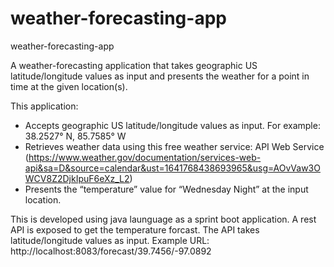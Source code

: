 # weather-forecasting-app
weather-forecasting-app

A weather-forecasting application that takes geographic US latitude/longitude values as input and presents the weather for a point in time at the given location(s).

This application:
- Accepts geographic US latitude/longitude values as input.
  For example: 38.2527° N, 85.7585° W
- Retrieves weather data using this free weather service: API Web Service 
  (https://www.weather.gov/documentation/services-web-api&sa=D&source=calendar&ust=1641768438693965&usg=AOvVaw3OWCV8Z2DjkIpuF6eXz_L2)
- Presents the “temperature” value for “Wednesday Night” at the input location.

This is developed using java launguage as a sprint boot application. A rest API is exposed to get the temperature forcast. The API takes latitude/longitude values as input.
Example URL: http://localhost:8083/forecast/39.7456/-97.0892


